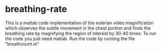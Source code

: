 # breathing-rate
This is a matlab code implementation of the eulerian video magnification which observes the subtle movement in the chest portion and finds the breathing rate by magnifying the region of interest by 30-40 times.
To run the code you just need matlab. Run the code by running the file "breathcount.m"
